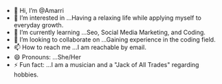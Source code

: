 - 👋 Hi, I’m @Amarri
- 👀 I’m interested in ...Having a relaxing life while applying myself to everyday growth.
- 🌱 I’m currently learning ...Seo, Social Media Marketing, and Coding.
- 💞️ I’m looking to collaborate on ...Gaining experience in the coding field.
- 📫 How to reach me ...I am reachable by email.
- 😄 Pronouns: ...She/Her
- ⚡ Fun fact: ...I am a musician and a "Jack of All Trades" regarding hobbies.

<!---
AmarriB/AmarriB is a ✨ special ✨ repository because its `README.md` (this file) appears on your GitHub profile.
You can click the Preview link to take a look at your changes.
--->
